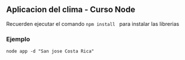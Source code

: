 ## Aplicacion del clima - Curso Node

Recuerden ejecutar el comando ```npm install ```  para instalar las librerias

### Ejemplo
```
node app -d "San jose Costa Rica"
```


